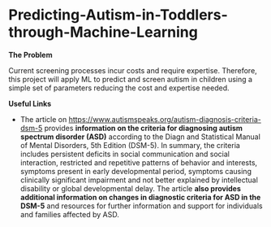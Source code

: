 # Predicting-Autism-in-Toddlers-through-Machine-Learning

**The Problem**

Current screening processes incur costs and require expertise. Therefore, this project will apply ML to predict and screen autism in children using a simple set of parameters reducing the cost and expertise needed.

**Useful Links**

- The article on https://www.autismspeaks.org/autism-diagnosis-criteria-dsm-5 provides **information on the criteria for diagnosing autism spectrum disorder (ASD)** according to the Diagn and Statistical Manual of Mental Disorders, 5th Edition (DSM-5). In summary, the criteria includes persistent deficits in social communication and social interaction, restricted and repetitive patterns of behavior and interests, symptoms present in early developmental period, symptoms causing clinically significant impairment and not better explained by intellectual disability or global developmental delay. The article **also provides additional information on changes in diagnostic criteria for ASD in the DSM-5** and resources for further information and support for individuals and families affected by ASD.


